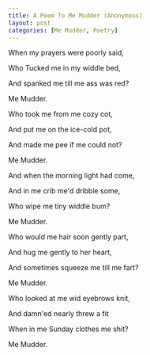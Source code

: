 ```yaml
---
title: A Poem To Me Mudder (Anonymous)
layout: post
categories: [Me Mudder, Poetry]
---
```

When my prayers were poorly said,

Who Tucked me in my widdle bed,

And spanked me till me ass was red?

Me Mudder.

Who took me from me cozy cot,

And put me on the ice-cold pot,

And made me pee if me could not?

Me Mudder.

And when the morning light had come,

And in me crib me'd dribble some,

Who wipe me tiny widdle bum?

Me Mudder.

Who would me hair soon gently part,

And hug me gently to her heart,

And sometimes squeeze me till me fart?

Me Mudder.

Who looked at me wid eyebrows knit,

And damn'ed nearly threw a fit

When in me Sunday clothes me shit?

Me Mudder.
